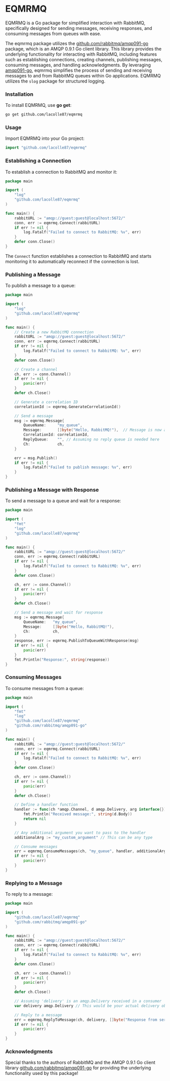 # EQMRMQ

EQMRMQ is a Go package for simplified interaction with RabbitMQ, specifically designed for sending messages, receiving responses, and consuming messages from queues with ease.

The eqmrmq package utilizes the [github.com/rabbitmq/amqp091-go](https://github.com/rabbitmq/amqp091-go) package, which is an AMQP 0.9.1 Go client library. This library provides the underlying functionality for interacting with RabbitMQ, including features such as establishing connections, creating channels, publishing messages, consuming messages, and handling acknowledgments. By leveraging [amqp091-go](https://github.com/rabbitmq/amqp091-go), eqmrmq simplifies the process of sending and receiving messages to and from RabbitMQ queues within Go applications. EQMRMQ utilizes the `slog` package for structured logging.

### Installation

To install EQMRMQ, use **go get**:

```bash
go get github.com/lacolle87/eqmrmq
```

### Usage

Import EQMRMQ into your Go project:

```go
import "github.com/lacolle87/eqmrmq"
```

### Establishing a Connection

To establish a connection to RabbitMQ and monitor it:

```go
package main

import (
	"log"
	"github.com/lacolle87/eqmrmq"
)

func main() {
	rabbitURL := "amqp://guest:guest@localhost:5672/"
	conn, err := eqmrmq.Connect(rabbitURL)
	if err != nil {
		log.Fatalf("Failed to connect to RabbitMQ: %v", err)
	}
	defer conn.Close()
}
```

The `Connect` function establishes a connection to RabbitMQ and starts monitoring it to automatically reconnect if the connection is lost.

### Publishing a Message

To publish a message to a queue:

```go
package main

import (
	"log"
	"github.com/lacolle87/eqmrmq"
)

func main() {
    // Create a new RabbitMQ connection
    rabbitURL := "amqp://guest:guest@localhost:5672/"
    conn, err := eqmrmq.Connect(rabbitURL)
    if err != nil {
        log.Fatalf("Failed to connect to RabbitMQ: %v", err)
    }
    defer conn.Close()

    // Create a channel
    ch, err := conn.Channel()
    if err != nil {
        panic(err)
    }
    defer ch.Close()

    // Generate a correlation ID
    correlationId := eqmrmq.GenerateCorrelationId()

    // Send a message
    msg := eqmrmq.Message{
        QueueName:     "my_queue",
        Message:       []byte("Hello, RabbitMQ!"),  // Message is now a byte slice
        CorrelationId: correlationId,
        ReplyQueue:    "", // Assuming no reply queue is needed here
        Ch:            ch,
    }

    err = msg.Publish()
    if err != nil {
        log.Fatalf("Failed to publish message: %v", err)
    }
}
```

### Publishing a Message with Response

To send a message to a queue and wait for a response:

```go
package main

import (
	"fmt"
	"log"
	"github.com/lacolle87/eqmrmq"
)

func main() {
    rabbitURL := "amqp://guest:guest@localhost:5672/"
    conn, err := eqmrmq.Connect(rabbitURL)
    if err != nil {
        log.Fatalf("Failed to connect to RabbitMQ: %v", err)
    }
    defer conn.Close()

    ch, err := conn.Channel()
    if err != nil {
        panic(err)
    }
    defer ch.Close()

    // Send a message and wait for response
    msg := eqmrmq.Message{
        QueueName:   "my_queue",
        Message:     []byte("Hello, RabbitMQ!"),
        Ch:          ch,
    }
    response, err := eqmrmq.PublishToQueueWithResponse(msg)
    if err != nil {
        panic(err)
    }
    fmt.Println("Response:", string(response))
}
```

### Consuming Messages

To consume messages from a queue:

```go
package main

import (
	"fmt"
	"log"
	"github.com/lacolle87/eqmrmq"
	"github.com/rabbitmq/amqp091-go"
)

func main() {
    rabbitURL := "amqp://guest:guest@localhost:5672/"
    conn, err := eqmrmq.Connect(rabbitURL)
    if err != nil {
        log.Fatalf("Failed to connect to RabbitMQ: %v", err)
    }
    defer conn.Close()

    ch, err := conn.Channel()
    if err != nil {
        panic(err)
    }
    defer ch.Close()

    // Define a handler function
    handler := func(ch *amqp.Channel, d amqp.Delivery, arg interface{}) error {
        fmt.Println("Received message:", string(d.Body))
        return nil
    }

    // Any additional argument you want to pass to the handler
    additionalArg := "my_custom_argument" // This can be any type

    // Consume messages
    err = eqmrmq.ConsumeMessages(ch, "my_queue", handler, additionalArg)
    if err != nil {
        panic(err)
    }
}
```

### Replying to a Message

To reply to a message:

```go
package main

import (
	"github.com/lacolle87/eqmrmq"
	"github.com/rabbitmq/amqp091-go"
)

func main() {
    rabbitURL := "amqp://guest:guest@localhost:5672/"
    conn, err := eqmrmq.Connect(rabbitURL)
    if err != nil {
        log.Fatalf("Failed to connect to RabbitMQ: %v", err)
    }
    defer conn.Close()

    ch, err := conn.Channel()
    if err != nil {
        panic(err)
    }
    defer ch.Close()

    // Assuming 'delivery' is an amqp.Delivery received in a consumer
    var delivery amqp.Delivery // This would be your actual delivery object

    // Reply to a message
    err = eqmrmq.ReplyToMessage(ch, delivery, []byte("Response from server"))
    if err != nil {
        panic(err)
    }
}
```

### Acknowledgments

Special thanks to the authors of RabbitMQ and the AMQP 0.9.1 Go client library [github.com/rabbitmq/amqp091-go](https://github.com/rabbitmq/amqp091-go) for providing the underlying functionality used by this package!